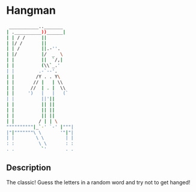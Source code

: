 # Hangman

``` bash
 ___________.._______
| .__________))______|
| | / /      ||
| |/ /       ||
| | /        ||.-''.
| |/         |/  _  \
| |          ||  `/,|
| |          (\\`_.'
| |         .-`--'.
| |        /Y . . Y\
| |       // |   | \\
| |      //  | . |  \\
| |     ')   |   |   (`
| |          ||'||
| |          || ||
| |          || ||
| |          || ||
| |         / | | \
""""""""""|_`-' `-' |"""|
|"|"""""""\ \       '"|"|
| |        \ \        | |
: :         \ \       : : 
. .          `'       . .
```

## Description

The classic! Guess the letters in a random word and try not to get hanged!
